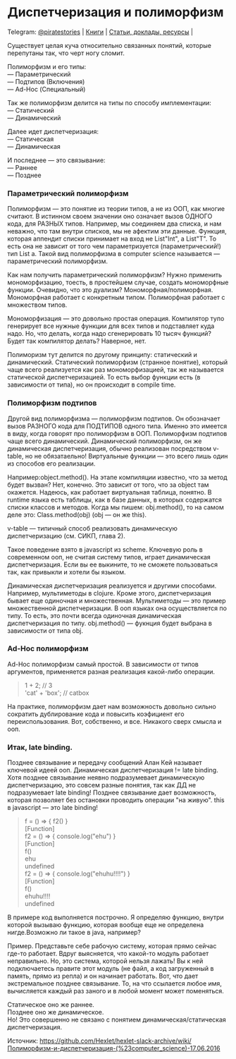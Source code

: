 # Диспетчеризация и полиморфизм

Telegram: [@piratestories](https://t.me/piratestories)
| [Книги](https://github.com/kakoi-to-pirat/web-developer-on-linux/blob/master/books.md) | [Статьи, доклады, ресурсы](https://github.com/kakoi-to-pirat/web-developer-on-linux/blob/master/reports.md) |

Существует целая куча относительно связанных понятий, которые перепутаны так, что черт ногу сломит.
 
Полиморфизм и его типы:  
— Параметрический   
— Подтипов (Включения)  
— Ad-Hoc (Специальный)  
  
Так же полиморфизм делится на типы по способу имплементации:  
— Статический  
— Динамический  
  
Далее идет диспетчеризация:   
— Статическая  
— Динамическая  
  
И последнее — это связывание:  
— Раннее  
— Позднее   
  
### Параметрический полиморфизм
Полиморфизм — это понятие из теории типов, а не из ООП, как многие считают. В истинном своем значении оно означает вызов ОДНОГО кода, для РАЗНЫХ типов. Например, мы соединяем два списка, и нам неважно, что там внутри списков, мы не афектим эти данные. Функция, которая аппендит списки принимает на вход не List"Int", а List"T". То есть она не зависит от того чем параметризуется (параметрический!) тип List a. Такой вид полиморфизма в computer science называется — параметрический полиморфизм. 

Как нам получить параметрический полиморфизм? Нужно применить мономорфизацию, тоесть, в простейшем случае, создать мономорфные функции. Очевидно, что это дуализм? Мономорфная/полиморфная. Мономорфная работает с конкретным типом. Полиморфная работает с множеством типов. 

Мономорфизация — это довольно простая операция. Компилятор тупо генерирует все нужные функции для всех типов и подставляет куда надо. Но, что делать, когда надо сгенерировать 10 тысяч функций? Будет так компилятор делать? Наверное, нет. 
  
Полиморизм тут делится по другому принципу: статический и динамический. Статический полиморфизм (странное понятие), который чаще всего реализуется как раз мономорфизацией, так же называется статической диспетчеризацией. То есть выбор функции есть (в зависимости от типа), но он происходит в compile time.

### Полиморфизм подтипов
Другой вид полиморфизма — полиморфизм подтипов. Он обозначает вызов РАЗНОГО кода для ПОДТИПОВ одного типа. Именно это имеется в виду, когда говорят про полиморфизм в ООП. Полиморфизм подтипов чаще всего динамический. Динамический полиморфизм, он же динамическая диспетчеризация, обычно реализован посредством v-table, но не обязатаельно! Виртуальные функции — это всего лишь один из способов его реализации.

Например:object.method(). На этапе компиляции известно, что за метод будет вызван? Нет, конечно. Это зависит от того, что за object там окажется. Надеюсь, как работает виртуальная таблица, понятно. В runtime языка есть таблицы, как в базе данных, в которых содержатся списки классов и методов. Когда мы пишем: obj.method(), то на самом деле это: Class.method(obj) (obj — он же this).

v-table — типичный способ реализовать динамическую диспетчеризацию (см. СИКП, глава 2).

Такое поведение взято в javascript из scheme. Ключевую роль в современном ооп, не считая систему типов, играет динамическая диспетчеризация. Если вы ее выкините, то не сможете пользоваться так, как привыкли и хотели бы языком.

Динамическая диспетчеризация реализуется и другими способами. Например, мультиметоды в clojure. Кроме этого, диспетчеризация бывает еще одиночная и множественная. Мультиметоды — это пример множественной диспетчеризации. В ооп языках она осуществляется по типу. То есть, это почти всегда одиночная динамическая диспетчеризация по типу. obj.method() — фукнция будет выбрана в зависимости от типа obj.

### Ad-Hoc полиморфизм 
Ad-Hoc полиморфизм самый простой. В зависимости от типов аргументов, применяется разная реализация какой-либо операции. 
  
> 1 + 2;  // 3  
> 'cat' + 'box'; // catbox 
  
На практике, полиморфизм дает нам возможность довольно сильно сократить дублирование кода и повысить коэфициент его переиспользования. Вот, собственно, и все. Никакого сверх смысла и ооп.

### Итак, late binding.
Позднее связывание и передачу сообщений Алан Кей называет ключевой идеей ооп. Динамическая диспетчеризация != late binding. Хотя позднее связывание неявно подразумевает динамическую диспетчеризацию, это совсем разные понятия, так как ДД не подразумевает late binding! Позднее связывание дает возможность, которая позволяет без остановки проводить операции "на живую". this в javascript — это late binding!

> f = () => { f2() }  
[Function]  
> f2 = () => { console.log("ehu") }  
[Function]  
> f()  
ehu  
undefined  
> f2 = () => { console.log("ehuhu!!!!") }  
[Function]  
> f()  
ehuhu!!!!  
undefined  

В примере код выполняется построчно. Я определяю функцию, внутри которой вызываю функцию, которая вообще еще не определена нигде.Возможно ли такое в java, например?

Пример. Представьте себе рабочую систему, которая прямо сейчас где-то работает. Вдруг выясняется, что какой-то модуль работает неправильно. Но, это система, которой нельзя лажать! Вы к ней подключаетесь правите этот модуль (не файл, а код загруженный в память, прямо из репла) и он начинает работать. Вот, что дает экстремальное позднее связывание. То, на что ссылается любое имя, вычисляется каждый раз заного и в любой момент может поменяться.

Статическое оно же раннее.  
Позднее оно же динамическое.  
Но! Это совершенно не связано с понятием динамическая/статическая диспетчеризация.  

Источник: https://github.com/Hexlet/hexlet-slack-archive/wiki/Полиморфизм-и-диспетчеризация-(%23computer_science)-17.06.2016
